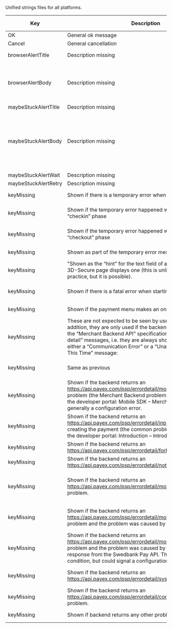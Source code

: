 Unified strings files for all platforms.

| Key | Description | English | Norwegian (bokmål) | Swedish |
| --- | ----------- | ------- | ------------------ | ------- |
| OK | General ok message | OK | OK | OK |
| Cancel | General cancellation | Cancel | Avbryt | Avbryt |
| browserAlertTitle | Description missing | You're almost done! | Du er nesten ferdig! | Du är snart klar! |
| browserAlertBody | Description missing | Your payment is being processed. Return to your browser to continue. | Betalingen din behandles. Gå tilbake til nettleseren for å fortsette. | Din betalning bearbetas. Gå tillbaka till webbläsaren för att fortsätta. |
| maybeStuckAlertTitle | Description missing | Stuck?
| maybeStuckAlertBody | Description missing | It looks like the payment has not progressed for a while. Do you want to wait, or retry the payment in compatibility mode? |      |      | 
| maybeStuckAlertWait  | Description missing | Wait |      |      | 
| maybeStuckAlertRetry | Description missing | Retry |      |      | 
| keyMissing | Shown if there is a temporary error when starting a payment | Communication Error | Kommunikasjonsfeil | Kommunikationsfel |
| keyMissing | Shown if the temporary error happened when starting the “checkin” phase | Could not initialize identification. | Vi kunne ikke starte identifiseringen. | Kunde inte påbörja identifieringen. | 
| keyMissing | Shown if the temporary error happened when starting the “checkout” phase | Could not initialize payment. | Vi kunne ikke starte betalingen. | Kunde inte påbörja betalningen. | 
| keyMissing | Shown as part of the temporary error message | Pull down to retry. | Dra ned for å prøve igjen. |  | 
| keyMissing | "Shown as the “hint” for the text field of a JavaScript prompt, if a 3D-Secure page displays one (this is unlikely to happen in practice, but it is possible). | Input | Fyll inn | Fyll i | 
| keyMissing | Shown if there is a fatal error when starting a payment | Unable to start payment at this time | Kunne ikke starte betalingen nå | Det gick inte att starta betalningen | 
| keyMissing | Shown if the payment menu makes an onError callback | Configuration Error | Noe er feil med oppsettet | Konfigurationsfel | 
| keyMissing | These are not expected to be seen by users normally. In addition, they are only used if the backend for the SDK is using the “Merchant Backend API” specification. These are all “error detail” messages, i.e. they are always shown in the context of either a “Communication Error” or a “Unable to Start Payment at This Time” message: | Payment complete | Betalingen er fullført | Betalat och klart | 
| keyMissing | Same as previous | Payment failed | Betalingen mislyktes | Vi kunde inte behandla din betalning | 
| keyMissing | Shown if the backend returns an https://api.payex.com/psp/errordetail/mobilesdk/unauthorized problem (the Merchant Backend problems are documented in the developer portal: Mobile SDK – Merchant Backend ). This is generally a configuration error. | Service did not recognize the request. | Tjenesten kjente ikke igjen forespørselen. | Tjänsten kände inte igen förfrågan. | 
| keyMissing | Shown if the backend returns an https://api.payex.com/psp/errordetail/inputerror problem when creating the payment (the common problems are documented in the developer portal: Introduction – Introduction ) | Invalid input data. | Informasjonen som er skrevet inn er ugyldig. | Den angivna informationen är ogiltig. | 
| keyMissing | Shown if the backend returns an https://api.payex.com/psp/errordetail/forbidden problem. | Forbidden | Ikke tillatt | Inte tillåtet | 
| keyMissing | Shown if the backend returns an https://api.payex.com/psp/errordetail/notfound problem. | Not found | Ikke funnet | Hittades inte | 
| keyMissing | Shown if the backend returns an https://api.payex.com/psp/errordetail/mobilesdk/gatewaytimeout problem. | Service did not respond in a timely fashion. Please try again. | Tjenesten brukte for lang tid på å svare. Vennligst prøv igjen. | Det tog för lång tid för tjänsten att svara.  | 
| keyMissing | Shown if the backend returns an https://api.payex.com/psp/errordetail/mobilesdk/badgateway problem and the problem was caused by a connection error. | Unable to connect to service. Please try again. | Fikk ikke kontakt med tjenesten. Vennligst prøv igjen. | Kunde inte ansluta till tjänsten. Försök igen. | 
| keyMissing | Shown if the backend returns an https://api.payex.com/psp/errordetail/mobilesdk/badgateway problem and the problem was caused by an unexpected response from the Swedbank Pay API. This is not an expected condition, but could signal a configuration or programming error. | Received invalid service response. Please try again. |  Tjenesten ga en ugyldig respons. Vennligst prøv igjen. | Felaktig respons från tjänsten. Försök igen. | 
| keyMissing | Shown if the backend returns an https://api.payex.com/psp/errordetail/systemerror problem. | Internal service error. Please try again. | "Intern feil på tjenesten. Vennligst prøv igjen." | Internt fel på tjänsten. Försök igen. | 
| keyMissing | Shown if the backend returns an https://api.payex.com/psp/errordetail/configurationerror problem. |  Invalid configuration. |  Oppsettet er ugyldig. | Felaktig konfiguration. | 
| keyMissing | Shown if backend returns any other problem. | Unexpected error |  Det skjedde en uventet feil | Oväntat fel. | 

